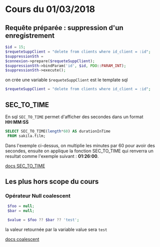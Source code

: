 # Cours du 01/03/2018

## Requête préparée : suppression d'un enregistrement

```php
$id = 15;
$requeteSuppClient = "delete from clients where id_client = :id";
$suppressionSth =
$connexion->prepare($requeteSuppClient);
$suppressionSth->bindParam('id', $id, PDO::PARAM_INT);
$suppressionSth->execute();
```
on crée une variable `$requeteSuppClient` est le template sql
```php
$requeteSuppClient = "delete from clients where id_client = :id";
```

## SEC_TO_TIME

En sql `SEC_TO_TIME` permet d'afficher des secondes dans un format **HH:MM:SS**

```sql
SELECT SEC_TO_TIME(length*60) AS durationInTime
 FROM sakila.film;
```
Dans l'exemple ci-dessus, on multiplie les minutes par 60 pour avoir des secondes, ensuite on applique la fonction SEC_TO_TIME qui renverra un resultat comme l'exemple suivant : **01:26:00**.

[docs SEC_TO_TIME](http://sql.sh/fonctions/sec_to_time)

## Les plus hors scope du cours

### Opérateur Null coalescent

```php
 $foo = null;
 $bar = null;

 $value = $foo ?? $bar ?? 'test';
```
la valeur retournée par la variable value sera `test`

[docs coalescent ](http://php.net/manual/fr/migration70.new-features.php#migration70.new-features.null-coalesce-op)
